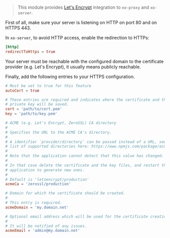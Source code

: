 > This module provides [Let's Encrypt](https://letsencrypt.org/) integration to `xo-proxy` and `xo-server`.

First of all, make sure your server is listening on HTTP on port 80 and on HTTPS 443.

In `xo-server`, to avoid HTTP access, enable the redirection to HTTPs:

```toml
[http]
redirectToHttps = true
```

Your server must be reachable with the configured domain to the certificate provider (e.g. Let's Encrypt), it usually means publicly reachable.

Finally, add the following entries to your HTTPS configuration.

```toml
# Must be set to true for this feature
autoCert = true

# These entries are required and indicates where the certificate and the
# private key will be saved.
cert = 'path/to/cert.pem'
key = 'path/to/key.pem'

# ACME (e.g. Let's Encrypt, ZeroSSL) CA directory
#
# Specifies the URL to the ACME CA's directory.
#
# A identifier `provider/directory` can be passed instead of a URL, see the
# list of supported directories here: https://www.npmjs.com/package/acme-client#directory-urls
#
# Note that the application cannot detect that this value has changed.
#
# In that case delete the certificate and the key files, and restart the
# application to generate new ones.
#
# Default is 'letsencrypt/production'
acmeCa = 'zerossl/production'

# Domain for which the certificate should be created.
#
# This entry is required.
acmeDomain = 'my.domain.net'

# Optional email address which will be used for the certificate creation.
#
# It will be notified of any issues.
acmeEmail = 'admin@my.domain.net'
```
